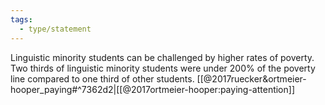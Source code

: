 ```yaml
---
tags:
  - type/statement
---
```

Linguistic minority students can be challenged by higher rates of poverty. Two thirds of linguistic minority students were under 200% of the poverty line compared to one third of other students. [[@2017ruecker&ortmeier-hooper_paying#^7362d2|[[@2017ortmeier-hooper:paying-attention]]
